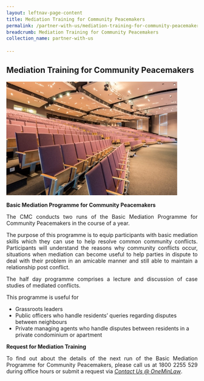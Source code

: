 ```yaml
---
layout: leftnav-page-content
title: Mediation Training for Community Peacemakers
permalink: /partner-with-us/mediation-training-for-community-peacemakers/
breadcrumb: Mediation Training for Community Peacemakers
collection_name: partner-with-us

---
```


Mediation Training for Community Peacemakers
---

<div class="image">
 <img src="/images/1504167387446.jpg/">
</div>

**Basic Mediation Programme for Community Peacemakers**

<p style="text-align: justify">The CMC conducts two runs of the Basic Mediation Programme for Community Peacemakers in the course of a year.</p>

<p style="text-align: justify">The purpose of this programme is to equip participants with basic mediation skills which they can use to help resolve common community conflicts. Participants will understand the reasons why community conflicts occur, situations when mediation can become useful to help parties in dispute to deal with their problem in an amicable manner and still able to maintain a relationship post conflict.</p>


<p style="text-align: justify">The half day programme comprises a lecture and discussion of case studies of mediated conflicts.</p>

This programme is useful for
* Grassroots leaders
* Public officers who handle residents’ queries regarding disputes between neighbours
* Private managing agents who handle disputes between residents in a private condominium or apartment
 
**Request for Mediation Training**

<p style="text-align: justify">To find out about the details of the next run of the Basic Mediation Programme for Community Peacemakers, please call us at 1800 2255 529 during office hours or submit a request via <i><a href="https://www.mlaw.gov.sg/eservices/enquiry/">Contact Us @ OneMinLaw</a></i>.</p>
 

